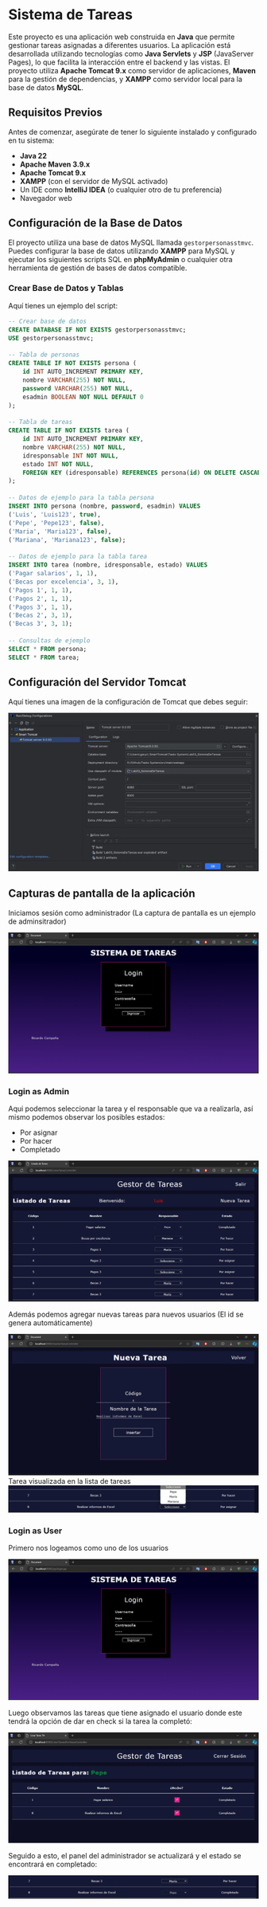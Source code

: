 # Sistema de Tareas

Este proyecto es una aplicación web construida en **Java** que permite gestionar tareas asignadas a diferentes usuarios. La aplicación está desarrollada utilizando tecnologías como **Java Servlets** y **JSP** (JavaServer Pages), lo que facilita la interacción entre el backend y las vistas. El proyecto utiliza **Apache Tomcat 9.x** como servidor de aplicaciones, **Maven** para la gestión de dependencias, y **XAMPP** como servidor local para la base de datos **MySQL**.

## Requisitos Previos

Antes de comenzar, asegúrate de tener lo siguiente instalado y configurado en tu sistema:

- **Java 22**
- **Apache Maven 3.9.x**
- **Apache Tomcat 9.x**
- **XAMPP** (con el servidor de MySQL activado)
- Un IDE como **IntelliJ IDEA** (o cualquier otro de tu preferencia)
- Navegador web

## Configuración de la Base de Datos

El proyecto utiliza una base de datos MySQL llamada `gestorpersonasstmvc`. Puedes configurar la base de datos utilizando **XAMPP** para MySQL y ejecutar los siguientes scripts SQL en **phpMyAdmin** o cualquier otra herramienta de gestión de bases de datos compatible.

### Crear Base de Datos y Tablas

Aquí tienes un ejemplo del script:

```sql
-- Crear base de datos
CREATE DATABASE IF NOT EXISTS gestorpersonasstmvc;
USE gestorpersonasstmvc;

-- Tabla de personas
CREATE TABLE IF NOT EXISTS persona (
    id INT AUTO_INCREMENT PRIMARY KEY,
    nombre VARCHAR(255) NOT NULL,
    password VARCHAR(255) NOT NULL,
    esadmin BOOLEAN NOT NULL DEFAULT 0
);

-- Tabla de tareas
CREATE TABLE IF NOT EXISTS tarea (
    id INT AUTO_INCREMENT PRIMARY KEY,
    nombre VARCHAR(255) NOT NULL,
    idresponsable INT NOT NULL,
    estado INT NOT NULL,
    FOREIGN KEY (idresponsable) REFERENCES persona(id) ON DELETE CASCADE
);

-- Datos de ejemplo para la tabla persona
INSERT INTO persona (nombre, password, esadmin) VALUES
('Luis', 'Luis123', true),
('Pepe', 'Pepe123', false),
('Maria', 'Maria123', false),
('Mariana', 'Mariana123', false);

-- Datos de ejemplo para la tabla tarea
INSERT INTO tarea (nombre, idresponsable, estado) VALUES
('Pagar salarios', 1, 1),
('Becas por excelencia', 3, 1),
('Pagos 1', 1, 1),
('Pagos 2', 1, 1),
('Pagos 3', 1, 1),
('Becas 2', 3, 1),
('Becas 3', 3, 1);

-- Consultas de ejemplo
SELECT * FROM persona;
SELECT * FROM tarea;
```
## Configuración del Servidor Tomcat

Aquí tienes una imagen de la configuración de Tomcat que debes seguir:

![Configuración de Tomcat](./Images/Readme_Config.png)

## Capturas de pantalla de la aplicación

Iniciamos sesión como administrador (La captura de pantalla es un ejemplo de adminsitrador)

![Login as admin](./Images/Readme_Login.png)

### Login as Admin

Aqui podemos seleccionar la tarea y el responsable que va a realizarla, así mismo podemos observar los posibles estados:

- Por asignar
- Por hacer
- Completado
 
![Tareas as admin](./Images/Readme_TaskAdmin.png)

Además podemos agregar nuevas tareas para nuevos usuarios (El id se genera automáticamente)

![Nueva tarea](./Images/Readme_NewTask.png)
Tarea visualizada en la lista de tareas
![Task](./Images/Readme_Task.png)


### Login as User
Primero nos logeamos como uno de los usuarios

![Login as User](./Images/Readme_LoginUser.png)

Luego observamos las tareas que tiene asignado el usuario donde este tendrá la opción de dar en check si 
la tarea la completó:

![Task User](./Images/Readme_TaskComplete.png)

Seguido a esto, el panel del administrador se actualizará y el estado 
se encontrará en completado:

![Task_Complete](./Images/Readme_TaskCompleteAdmin.png)
